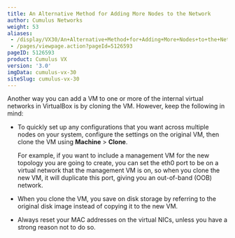```yaml
---
title: An Alternative Method for Adding More Nodes to the Network
author: Cumulus Networks
weight: 53
aliases:
 - /display/VX30/An+Alternative+Method+for+Adding+More+Nodes+to+the+Network
 - /pages/viewpage.action?pageId=5126593
pageID: 5126593
product: Cumulus VX
version: '3.0'
imgData: cumulus-vx-30
siteSlug: cumulus-vx-30
---
```

Another way you can add a VM to one or more of the internal virtual
networks in VirtualBox is by cloning the VM. However, keep the following
in mind:

  - To quickly set up any configurations that you want across multiple
    nodes on your system, configure the settings on the original VM,
    then clone the VM using **Machine** \> **Clone**.
    
    For example, if you want to include a management VM for the new
    topology you are going to create, you can set the eth0 port to be on
    a virtual network that the management VM is on, so when you clone
    the new VM, it will duplicate this port, giving you an out-of-band
    (OOB) network.

  - When you clone the VM, you save on disk storage by referring to the
    original disk image instead of copying it to the new VM.

  - Always reset your MAC addresses on the virtual NICs, unless you have
    a strong reason not to do so.

